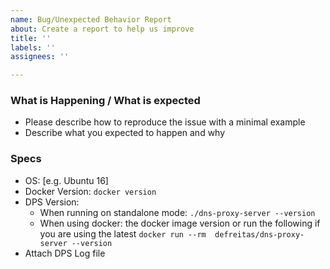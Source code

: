 ```yaml
---
name: Bug/Unexpected Behavior Report
about: Create a report to help us improve
title: ''
labels: ''
assignees: ''

---
```


### What is Happening / What is expected
* Please describe how to reproduce the issue with a minimal example
* Describe what you expected to happen and why

### Specs
* OS: [e.g. Ubuntu 16]
* Docker Version: `docker version`
* DPS Version: 
  * When running on standalone mode: `./dns-proxy-server --version`
  * When using docker: the docker image version or run the following if you are using the latest `docker run --rm  defreitas/dns-proxy-server --version`
* Attach DPS Log file
